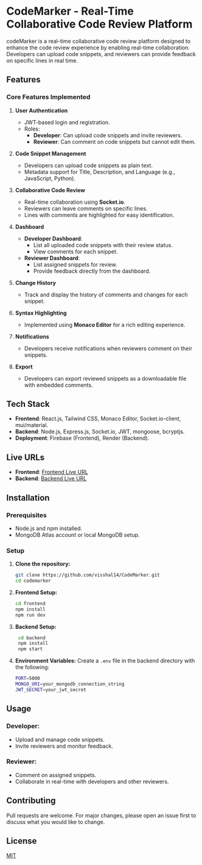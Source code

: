 # CodeMarker - Real-Time Collaborative Code Review Platform

codeMarker is a real-time collaborative code review platform designed to enhance the code review experience by enabling real-time collaboration. Developers can upload code snippets, and reviewers can provide feedback on specific lines in real time.

## Features

### Core Features Implemented

1. **User Authentication**
   - JWT-based login and registration.
   - Roles:
     - **Developer**: Can upload code snippets and invite reviewers.
     - **Reviewer**: Can comment on code snippets but cannot edit them.

2. **Code Snippet Management**
   - Developers can upload code snippets as plain text.
   - Metadata support for Title, Description, and Language (e.g., JavaScript, Python).

3. **Collaborative Code Review**
   - Real-time collaboration using **Socket.io**.
   - Reviewers can leave comments on specific lines.
   - Lines with comments are highlighted for easy identification.

4. **Dashboard**
   - **Developer Dashboard**:
     - List all uploaded code snippets with their review status.
     - View comments for each snippet.
   - **Reviewer Dashboard**:
     - List assigned snippets for review.
     - Provide feedback directly from the dashboard.

5. **Change History**
   - Track and display the history of comments and changes for each snippet.

6. **Syntax Highlighting**
   - Implemented using **Monaco Editor** for a rich editing experience.

7. **Notifications**
   - Developers receive notifications when reviewers comment on their snippets.

8. **Export**
   - Developers can export reviewed snippets as a downloadable file with embedded comments.

## Tech Stack

- **Frontend**: React.js, Tailwind CSS, Monaco Editor, Socket.io-client, mui/material.
- **Backend**: Node.js, Express.js, Socket.io, JWT, mongoose, bcryptjs.
- **Deployment**: Firebase (Frontend), Render (Backend).

## Live URLs
- **Frontend**: [Frontend Live URL](https://codemarker-649ab.web.app)
- **Backend**: [Backend Live URL](https://codemarker.onrender.com)

## Installation

### Prerequisites
- Node.js and npm installed.
- MongoDB Atlas account or local MongoDB setup.

### Setup

1. **Clone the repository:**
   ```bash
   git clone https://github.com/visshal14/CodeMarker.git
   cd codemarker
   ```

2. **Frontend Setup:**
    ```bash
    cd frontend
    npm install
    npm run dev
    ```

3. **Backend Setup:**
   ```bash
    cd backend
    npm install
    npm start
   ```

4. **Environment Variables:**
      Create a `.env` file in the backend directory with the following:

    ```bash
    PORT=5000
    MONGO_URI=your_mongodb_connection_string
    JWT_SECRET=your_jwt_secret
    ```

## Usage

### Developer:
- Upload and manage code snippets.
- Invite reviewers and monitor feedback.

### Reviewer:
- Comment on assigned snippets.
- Collaborate in real-time with developers and other reviewers.

## Contributing
Pull requests are welcome. For major changes, please open an issue first to discuss what you would like to change.

## License
[MIT](https://choosealicense.com/licenses/mit/)

